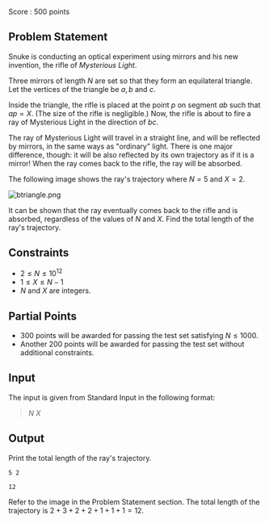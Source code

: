 Score : $500$ points

## Problem Statement

Snuke is conducting an optical experiment using mirrors and his new invention, the rifle of *Mysterious Light*.

Three mirrors of length $N$ are set so that they form an equilateral triangle.
Let the vertices of the triangle be $a, b$ and $c$.

Inside the triangle, the rifle is placed at the point $p$ on segment $ab$ such that $ap = X$.
(The size of the rifle is negligible.)
Now, the rifle is about to fire a ray of Mysterious Light in the direction of $bc$.

The ray of Mysterious Light will travel in a straight line, and will be reflected by mirrors, in the same ways as "ordinary" light.
There is one major difference, though: it will be also reflected by its own trajectory as if it is a mirror!
When the ray comes back to the rifle, the ray will be absorbed.

The following image shows the ray's trajectory where $N = 5$ and $X = 2$.

![btriangle.png](https://agc001.contest.atcoder.jp/img/agc/001/Gg9pvPKw/btriangle.png)

It can be shown that the ray eventually comes back to the rifle and is absorbed, regardless of the values of $N$ and $X$.
Find the total length of the ray's trajectory.

## Constraints

- $2 \leq N \leq 10^{12}$
- $1 \leq X \leq N-1$
- $N$ and $X$ are integers.

## Partial Points

- $300$ points will be awarded for passing the test set satisfying $N \leq 1000$.
- Another $200$ points will be awarded for passing the test set without additional constraints.

## Input

The input is given from Standard Input in the following format:

> $N$ $X$

## Output

Print the total length of the ray's trajectory.

```input1
5 2
```

```output1
12
```

Refer to the image in the Problem Statement section.
The total length of the trajectory is $2+3+2+2+1+1+1 = 12$.